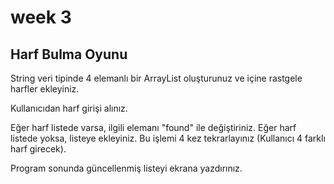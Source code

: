 # week 3
## Harf Bulma Oyunu
String veri tipinde 4 elemanlı bir ArrayList oluşturunuz ve içine rastgele harfler ekleyiniz.

Kullanıcıdan harf girişi alınız.

Eğer harf listede varsa, ilgili elemanı "found" ile değiştiriniz.
Eğer harf listede yoksa, listeye ekleyiniz.
Bu işlemi 4 kez tekrarlayınız (Kullanıcı 4 farklı harf girecek).

Program sonunda güncellenmiş listeyi ekrana yazdırınız.